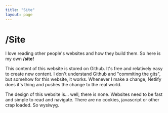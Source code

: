 ```yaml
---
title: "Site"
layout: page
---
```


# /Site

I love reading other people's websites and how they build them. So here is my own **/site!**

This content of this website is stored on Github. It's free and relatively easy to create new content. I don't understand Github and "commiting the gits", but somehow for this website, it works. Whenever I make a change, Netlify does it's thing and pushes the change to the real world.

The design of this website is... well, there is none. Websites need to be fast and simple to read and navigate. There are no cookies, javascript or other crap loaded. So wysiwyg.
